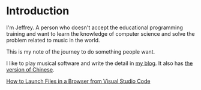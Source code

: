 # Introduction

I'm Jeffrey. A person who doesn't accept the educational programming training and want to learn the knowledge of computer science and solve the problem related to music in the world.

This is my note of the journey to do something people want.

I like to play musical software and write the detail in [my blog](https://medium.com/music-tech-alliance). It also has [the version of Chinese](https://musictech.tw/).


[How to Launch Files in a Browser from Visual Studio Code](https://www.webucator.com/blog/2016/06/launch-files-browser-visual-studio-code/)